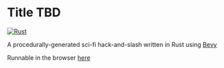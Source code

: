 # Title TBD
[![Rust](https://github.com/Waridley/hack-and-slash/actions/workflows/rust.yml/badge.svg)](https://github.com/Waridley/hack-and-slash/actions/workflows/rust.yml)

A procedurally-generated sci-fi hack-and-slash written in Rust using
[Bevy](https://bevyengine.org/)

Runnable in the browser [here](https://waridley.github.io/hack-and-slash/)
